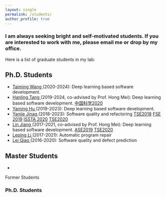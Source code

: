 ```yaml
---
layout: single
permalink: /students/
author_profile: true
---
```

### I am always seeking bright and self-motivated students. If you are interested to work with me, please email me or drop by my office.

Here is a list of graduate students in my lab:

## Ph.D. Students

* [Taiming Wang ](#) (2020-2024): Deep learning based software development.
* [Hanling Tang ](#) (2019-2024, co-advised by Prof. Hong Mei): Deep learning based software development.  <a href="https://rdcu.be/b6ln4 ">中国科学2020</a>
* [Yaming Hu ](#) (2019-2023): Deep learning based software development.
* [Yanjie Jinag ](#) (2018-2023): Software quality and refactoring  <a href="https://ieeexplore.ieee.org/document/8454758">TSE2018</a>  <a href="https://dl.acm.org/doi/abs/10.1145/3338906.3338929">FSE 2019</a>  <a href="https://dl.acm.org/doi/10.1145/3395363.3397355">ISSTA 2020</a>  <a href="https://ieeexplore.ieee.org/document/9096573">TSE2020</a> 
* [Lin Jiang ](#) (2017-2021, co-advised by Prof. Hong Mei): Deep learning based software development.   <a href="https://ieeexplore.ieee.org/document/8952208">ASE2019</a>   <a href="https://ieeexplore.ieee.org/document/9171589">TSE2020</a> 
* [Leping Li ](#) (2017-2021): Automatic program repair
* [Lei Qiao ](#) (2016-2020): Software quality and defect prediction

## Master Students

* []()

Former Students
### Ph.D. Students


